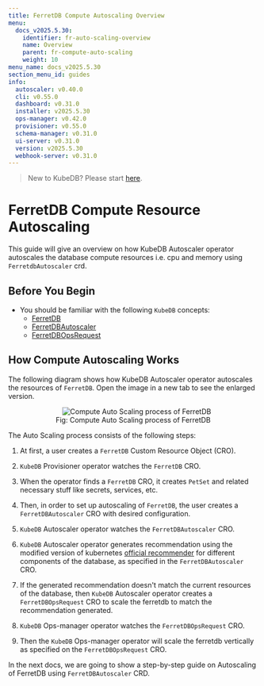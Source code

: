 ```yaml
---
title: FerretDB Compute Autoscaling Overview
menu:
  docs_v2025.5.30:
    identifier: fr-auto-scaling-overview
    name: Overview
    parent: fr-compute-auto-scaling
    weight: 10
menu_name: docs_v2025.5.30
section_menu_id: guides
info:
  autoscaler: v0.40.0
  cli: v0.55.0
  dashboard: v0.31.0
  installer: v2025.5.30
  ops-manager: v0.42.0
  provisioner: v0.55.0
  schema-manager: v0.31.0
  ui-server: v0.31.0
  version: v2025.5.30
  webhook-server: v0.31.0
---
```


> New to KubeDB? Please start [here](/docs/v2025.5.30/README).

# FerretDB Compute Resource Autoscaling

This guide will give an overview on how KubeDB Autoscaler operator autoscales the database compute resources i.e. cpu and memory using `FerretdbAutoscaler` crd.

## Before You Begin

- You should be familiar with the following `KubeDB` concepts:
    - [FerretDB](/docs/v2025.5.30/guides/ferretdb/concepts/ferretdb)
    - [FerretDBAutoscaler](/docs/v2025.5.30/guides/ferretdb/concepts/autoscaler)
    - [FerretDBOpsRequest](/docs/v2025.5.30/guides/ferretdb/concepts/opsrequest)

## How Compute Autoscaling Works

The following diagram shows how KubeDB Autoscaler operator autoscales the resources of `FerretDB`. Open the image in a new tab to see the enlarged version.

<figure align="center">
  <img alt="Compute Auto Scaling process of FerretDB" src="/docs/v2025.5.30/images/ferretdb/fr-compute-autoscaling.svg">
<figcaption align="center">Fig: Compute Auto Scaling process of FerretDB</figcaption>
</figure>

The Auto Scaling process consists of the following steps:

1. At first, a user creates a `FerretDB` Custom Resource Object (CRO).

2. `KubeDB` Provisioner  operator watches the `FerretDB` CRO.

3. When the operator finds a `FerretDB` CRO, it creates `PetSet` and related necessary stuff like secrets, services, etc.

4. Then, in order to set up autoscaling of `FerretDB`, the user creates a `FerretDBAutoscaler` CRO with desired configuration.

5. `KubeDB` Autoscaler operator watches the `FerretDBAutoscaler` CRO.

6. `KubeDB` Autoscaler operator generates recommendation using the modified version of kubernetes [official recommender](https://github.com/kubernetes/autoscaler/tree/master/vertical-pod-autoscaler/pkg/recommender) for different components of the database, as specified in the `FerretDBAutoscaler` CRO.

7. If the generated recommendation doesn't match the current resources of the database, then `KubeDB` Autoscaler operator creates a `FerretDBOpsRequest` CRO to scale the ferretdb to match the recommendation generated.

8. `KubeDB` Ops-manager operator watches the `FerretDBOpsRequest` CRO.

9. Then the `KubeDB` Ops-manager operator will scale the ferretdb vertically as specified on the `FerretDBOpsRequest` CRO.

In the next docs, we are going to show a step-by-step guide on Autoscaling of FerretDB using `FerretDBAutoscaler` CRD.
